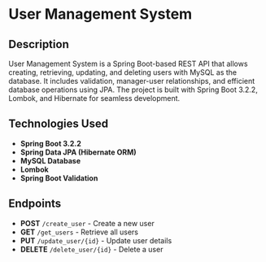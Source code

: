 # User Management System

## Description  
User Management System is a Spring Boot-based REST API that allows creating, retrieving, updating, and deleting users with MySQL as the database. It includes validation, manager-user relationships, and efficient database operations using JPA. The project is built with Spring Boot 3.2.2, Lombok, and Hibernate for seamless development.  

## Technologies Used  
- **Spring Boot 3.2.2**  
- **Spring Data JPA (Hibernate ORM)**  
- **MySQL Database**  
- **Lombok**  
- **Spring Boot Validation**  

## Endpoints  
- **POST** `/create_user` - Create a new user  
- **GET** `/get_users` - Retrieve all users  
- **PUT** `/update_user/{id}` - Update user details  
- **DELETE** `/delete_user/{id}` - Delete a user  


